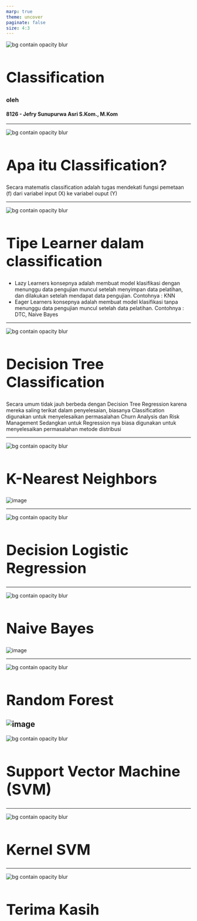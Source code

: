```yaml
---
marp: true
theme: uncover
paginate: false
size: 4:3
---
```

<style>
    :root {
        --color-background: #FFFFFF;
        --color-foreground: #000;
        font-family: MesloLGS NF;
        font-size : 20px;
    }
    h1 {
        font-size : 40px;
    }

    header {
        top: 30px;
    }

    footer {
        bottom: 30px;
    }
    
</style>
![bg contain opacity blur](ueu.png)
# Classification
### oleh
#### 8126 - Jefry Sunupurwa Asri S.Kom., M.Kom


---
![bg contain opacity blur](ueu.png)
# Apa itu Classification?
Secara matematis classification adalah tugas mendekati fungsi pemetaan (f) dari variabel input (X) ke variabel ouput (Y)

---
![bg contain opacity blur](ueu.png)
# Tipe Learner dalam classification
- Lazy Learners
    konsepnya adalah membuat model klasifikasi dengan menunggu data pengujian muncul setelah menyimpan data pelatihan, dan dilakukan setelah mendapat data pengujian. Contohnya : KNN
- Eager Learners
    konsepnya adalah membuat model klasifikasi tanpa menunggu data pengujian muncul setelah data pelatihan. Contohnya : DTC, Naive Bayes

---
![bg contain opacity blur](ueu.png)
# Decision Tree Classification
Secara umum tidak jauh berbeda dengan Decision Tree Regression karena mereka saling terikat dalam penyelesaian, biasanya Classification digunakan untuk menyelesaikan permasalahan Churn Analysis dan Risk Management Sedangkan untuk Regression nya biasa digunakan untuk menyelesaikan permasalahan metode distribusi

---
![bg contain opacity blur](ueu.png)
# K-Nearest Neighbors
![image](knn.png)

---
![bg contain opacity blur](ueu.png)
# Decision Logistic Regression

---
![bg contain opacity blur](ueu.png)
# Naive Bayes
![image](bayes.png)

---
![bg contain opacity blur](ueu.png)
# Random Forest
![image](rfd.svg)
---
![bg contain opacity blur](ueu.png)
# Support Vector Machine (SVM)

---
![bg contain opacity blur](ueu.png)
# Kernel SVM

---
![bg contain opacity blur](ueu.png)
# Terima Kasih